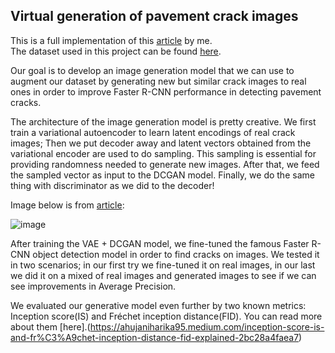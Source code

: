 ## **Virtual generation of pavement crack images**

This is a full implementation of this [article](https://doi.org/10.1016/j.engappai.2021.104376) by me.\
The dataset used in this project can be found [here](https://github.com/juhuyan/CrackDataset_DL_HY/tree/master/BoxLevel_Detection).

Our goal is to develop an image generation model that we can use to augment our dataset by generating new but similar crack images to real ones in order to improve Faster R-CNN performance in detecting pavement cracks.

The architecture of the image generation model is pretty creative. We first train a variational autoencoder to learn latent encodings of real crack images; Then we put decoder away and latent vectors obtained from the variational encoder are used to do sampling. This sampling is essential for providing randomness needed to generate new images. After that, we feed the sampled vector as input to the DCGAN model. Finally, we do the same thing with discriminator as we did to the decoder!

Image below is from [article](https://doi.org/10.1016/j.engappai.2021.104376):

![image](https://github.com/user-attachments/assets/894d690f-079e-400b-ae77-0c3cc782c54c)

After training the VAE + DCGAN model, we fine-tuned the famous Faster R-CNN object detection model in order to find cracks on images. We tested it in two scenarios; in our first try we fine-tuned it on real images, in our last we did it on a mixed of real images and generated images to see if we can see improvements in Average Precision. 

We evaluated our generative model even further by two known metrics: Inception score(IS) and Fréchet inception distance(FID). You can read more about them [here].(https://ahujaniharika95.medium.com/inception-score-is-and-fr%C3%A9chet-inception-distance-fid-explained-2bc28a4faea7)




